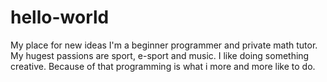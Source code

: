 # hello-world
My place for new ideas
I'm a beginner programmer and private math tutor. My hugest passions are sport, e-sport and music. I like doing something creative. Because of that programming is what i more and more like to do.
